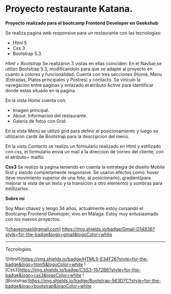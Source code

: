 # Proyecto restaurante Katana.

**Proyecto realizado para el bootcamp Frontend Developer en Geekshub**

Se realiza pagina web responsive para un restaurante con las tecnologias:

- Html 5
- Css 3
- Bootstrap 5.3.

_Html + Bootstrap_
Se realizaron 3 vistas en ellas coinciden:
En el Navbar,se utilizo Bootstrap 5.3, modificandolo para que se adapte al proyecto en cuanto a colores y funcionalidad. Cuenta con tres secciones (Home, Menu (Entradas, Platos principales y Postres) y contacto. Se vinculó la navegacion entre paginas y enlazado el atributo Active para identificar donde estas situado en la pagina.

En la vista _Home_ cuenta con:

- Imagen principal.
- About: Informacion del restaurante.
- Galeria de fotos con Grid.

En la vista _Menú_ se utilizó grid para definir el posicionamiento y luego se utilizaron cards de Bootstrap para la descripcion del menú.

En la vista _Contacto_ se realizo un formulario realizado en Html y estilizado con css, el formulario envia un mail a la direccion de correo del cliente, con el atributo= mailto.

**Css3**
Se realizo la pagina teniendo en cuenta la estrategia de diseño Mobile first y siendo completamente responsive.
Se usaron efectos como: hover (leve movimiento superior de una foto, al posicionarlo), gradient(para mejorar la vista de un texto y la transicion a otro elemento) y sombras para estilizarlos.

**Sobre mí**

Soy Maxi chavez y tengo 34 años, actualmente estoy cursando el Bootcamp Frontend Developer, vivo en Málaga. Estoy muy entusiasmado con los nuevos proyectos.

![chavezmaxi@gmail.com] https://img.shields.io/badge/Gmail-D14836?style=for-the-badge&logo=gmail&logoColor=white

---

_Tecnologias._

![Html5]https://img.shields.io/badge/HTML5-E34F26?style=for-the-badge&logo=html5&logoColor=white
![Css3]https://img.shields.io/badge/CSS3-1572B6?style=for-the-badge&logo=css3&logoColor=white
![Bootstrap]https://img.shields.io/badge/Bootstrap-563D7C?style=for-the-badge&logo=bootstrap&logoColor=white
